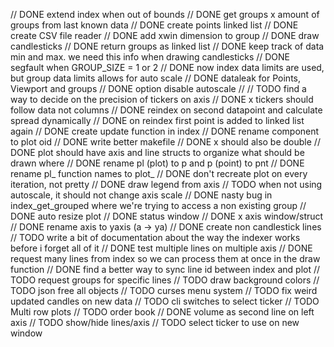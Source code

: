 // DONE extend index when out of bounds
// DONE get groups x amount of groups from last known data
// DONE create points linked list
// DONE create CSV file reader
// DONE add xwin dimension to group
// DONE draw candlesticks
// DONE return groups as linked list
// DONE keep track of data min and max. we need this info when drawing candlesticks
// DONE segfault when GROUP_SIZE = 1 or 2
// DONE now index data limits are used, but group data limits allows for auto scale
// DONE dataleak for Points, Viewport and groups
// DONE option disable autoscale
//
// TODO find a way to decide on the precision of tickers on axis
// DONE x tickers should follow data not columns
// DONE reindex on second datapoint and calculate spread dynamically
// DONE on reindex first point is added to linked list again
// DONE create update function in index
// DONE rename component to plot oid
// DONE write better makefile
// DONE x should also be double
// DONE plot should have axis and line structs to organize what should be drawn where
// DONE rename pl (plot) to p and p (point) to pnt
// DONE rename pl_ function names to plot_
// DONE don't recreate plot on every iteration, not pretty
// DONE draw legend from axis
// TODO when not using autoscale, it should not change axis scale
// DONE nasty bug in index_get_grouped where we're trying to access a non existing group
// DONE auto resize plot
// DONE status window
// DONE x axis window/struct
// DONE rename axis to yaxis (a -> ya)
// DONE create non candlestick lines
// TODO write a bit of documentation about the way the indexer works before i forget all of it
// DONE test multiple lines on multiple axis
// DONE request many lines from index so we can process them at once in the draw function
// DONE find a better way to sync line id between index and plot
// TODO request groups for specific lines
// TODO draw background colors
// TODO json free all objects
// TODO curses menu system
// TODO fix weird updated candles on new data
// TODO cli switches to select ticker
// TODO Multi row plots
// TODO order book
// DONE volume as second line on left axis
// TODO show/hide lines/axis
// TODO select ticker to use on new window
